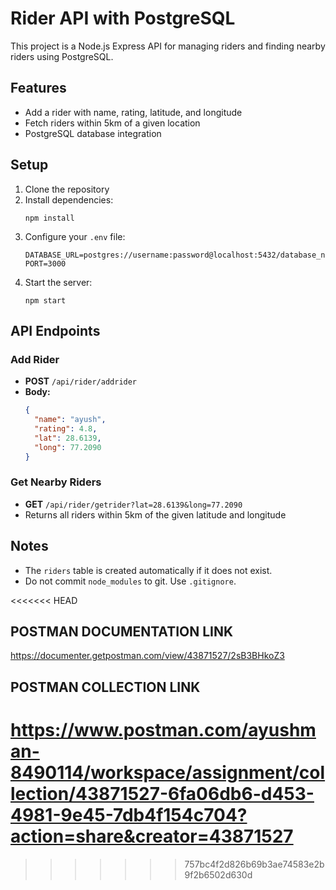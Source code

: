 # Rider API with PostgreSQL

This project is a Node.js Express API for managing riders and finding nearby riders using PostgreSQL.

## Features
- Add a rider with name, rating, latitude, and longitude
- Fetch riders within 5km of a given location
- PostgreSQL database integration

## Setup
1. Clone the repository
2. Install dependencies:
   ```
   npm install
   ```
3. Configure your `.env` file:
   ```
   DATABASE_URL=postgres://username:password@localhost:5432/database_name
   PORT=3000
   ```
4. Start the server:
   ```
   npm start
   ```

## API Endpoints
### Add Rider
- **POST** `/api/rider/addrider`
- **Body:**
  ```json
  {
    "name": "ayush",
    "rating": 4.8,
    "lat": 28.6139,
    "long": 77.2090
  }
  ```

### Get Nearby Riders
- **GET** `/api/rider/getrider?lat=28.6139&long=77.2090`
- Returns all riders within 5km of the given latitude and longitude

## Notes
- The `riders` table is created automatically if it does not exist.
- Do not commit `node_modules` to git. Use `.gitignore`.

<<<<<<< HEAD
## POSTMAN  DOCUMENTATION LINK
https://documenter.getpostman.com/view/43871527/2sB3BHkoZ3

## POSTMAN  COLLECTION LINK
https://www.postman.com/ayushman-8490114/workspace/assignment/collection/43871527-6fa06db6-d453-4981-9e45-7db4f154c704?action=share&creator=43871527
=======
>>>>>>> 757bc4f2d826b69b3ae74583e2b9f2b6502d630d
